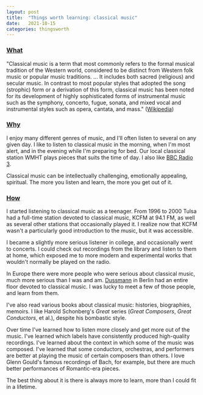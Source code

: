 ```yaml
---
layout: post
title:  "Things worth learning: classical music"
date:   2021-10-15
categories: thingsworth
---
```


### [What](#what)

"Classical music is a term that most commonly refers to the formal musical tradition of the Western world, considered to be distinct from Western folk music or popular music traditions. ...  It includes both sacred (religious) and secular music. In contrast to most popular styles that adopted the song (strophic) form or a derivation of this form, classical music has been noted for its development of highly sophisticated forms of instrumental music such as the symphony, concerto, fugue, sonata, and mixed vocal and instrumental styles such as opera, cantata, and mass." ([Wikipedia](https://en.wikipedia.org/wiki/Classical_music))

### [Why](#why)

I enjoy many different genres of music, and I'll often listen to several on any given day. I like to listen to classical music in the morning, when I'm most alert, and in the evening while I'm preparing for bed. Our local classical station WMHT plays pieces that suits the time of day. I also like [BBC Radio 3](https://en.wikipedia.org/wiki/BBC_Radio_3).

Classical music can be intellectually challenging, emotionally appealing, spiritual. The more you listen and learn, the more you get out of it.

### [How](#how)

I started listening to classical music as a teenager. From 1996 to 2000 Tulsa had a full-time station devoted to classical music, KCFM at 94.1 FM, as well as several other stations that occasionally played it. I realize now that KCFM wasn't a particularly good introduction to the music, but it was accessible.

I became a slightly more serious listener in college, and occasionally went to concerts. I could check out recordings from the library and listen to them at home, which exposed me to more modern and experimental works that wouldn't normally be played on the radio.

In Europe there were more people who were serious about classical music, much more serious than I was and am. [Dussmann](https://de.wikipedia.org/wiki/Kulturkaufhaus_Dussmann) in Berlin had an entire floor devoted to classical music. I was lucky to meet a few of those people, and learn from them. 

I've also read various books about classical music: histories, biographies, memoirs. I like Harold Schonberg's _Great_ series (_Great Composers_, _Great Conductors_, et al.), despite his bombastic style.

Over time I've learned how to listen more closely and get more out of the music. I've learned which labels have consistently produced high-quality recordings. I've learned about the context in which some of the music was composed. I've learned that some conductors, orchestras, and performers are better at playing the music of certain composers than others. I love Glenn Gould's famous recordings of Bach, for example, but there are much better performances of Romantic-era pieces.

The best thing about it is there is always more to learn, more than I could fit in a lifetime.